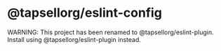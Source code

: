 # @tapsellorg/eslint-config

WARNING: This project has been renamed to @tapsellorg/eslint-plugin. Install using @tapsellorg/eslint-plugin instead.
